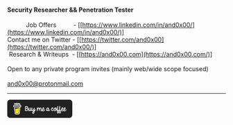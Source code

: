 #### Security Researcher && Penetration Tester

&nbsp;&nbsp;&nbsp;&nbsp;&nbsp;&nbsp;&nbsp;&nbsp;&nbsp;&nbsp; Job Offers &nbsp;&nbsp;&nbsp;&nbsp;&nbsp;&nbsp;&nbsp;&nbsp;&nbsp;- [[https://www.linkedin.com/in/and0x00/](https://www.linkedin.com/in/and0x00/)]<br>
Contact me on Twitter - [[https://twitter.com/and0x00](https://twitter.com/and0x00/)]<br>
&nbsp;Research & Writeups &nbsp;- [[https://and0x00.com](https://and0x00.com/)]<br>
<br>
Open to any private program invites (mainly web/wide scope focused)<br>
<br>
[and0x00@protonmail.com](mailto:and0x00@protonmail.com)
___
<a href="https://donate.stripe.com/7sI29z9js2draModQR" target="_blank" rel="noopener noreferrer">
    <img src="buy_me_a_coffee.gif" alt="Buy Me A Coffee" width="150" />
</a>

